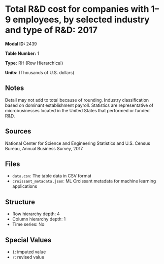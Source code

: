 # Total R&D cost for companies with 1&#8211;9 employees, by selected industry and type of R&D: 2017

**Modal ID:** 2439

**Table Number:** 1

**Type:** RH (Row Hierarchical)

**Units:** (Thousands of U.S. dollars)

## Notes

Detail may not add to total because of rounding. Industry classification based on dominant establishment payroll. Statistics are representative of microbusinesses located in the United States that performed or funded R&D.

## Sources

National Center for Science and Engineering Statistics and U.S. Census Bureau, Annual Business Survey, 2017.

## Files

- `data.csv`: The table data in CSV format
- `croissant_metadata.json`: ML Croissant metadata for machine learning applications

## Structure

- Row hierarchy depth: 4
- Column hierarchy depth: 1
- Time series: No

## Special Values

- `i`: imputed value
- `r`: revised value
